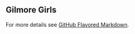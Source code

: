 ## Gilmore Girls




For more details see [GitHub Flavored Markdown](https://guides.github.com/features/mastering-markdown/).



